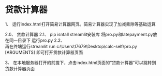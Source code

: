 # 贷款计算器
1、
运行index.html打开简易计算器网页。简易计算器实现了加减乘除等基础运算

2.0、
贷款计算器
2.1、
pip isntall streamlit安装库
将pro.py和latepayment.py放在同一目录下
运行pro.py
2.2、   
再在终端运行streamlit run c:\Users\17679\Desktop\calc-self\pro.py [ARGUMENTS]
即可打开贷款计算器页面

3、
在本地服务器打开的前提下，点击index.html页面的“贷款计算器”可以跳转到贷款计算器页面
